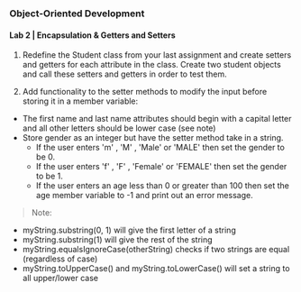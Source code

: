 ### Object-Oriented Development
#### Lab 2 | Encapsulation & Getters and Setters

1. Redefine the Student class from your last assignment and create setters and getters for each attribute in the class. Create two student objects and call these setters and getters in order to test them.

2. Add functionality to the setter methods to modify the input before storing it in a member variable:

- The first name and last name attributes should begin with a capital letter and all other letters should be lower case (see note)
- Store gender as an integer but have the setter method take in a string.
  - If the user enters 'm' , 'M' , 'Male'  or 'MALE'  then set the gender to be 0.
  - If the user enters 'f' , 'F' , 'Female'  or 'FEMALE'  then set the gender to be 1.
  - If the user enters an age less than 0 or greater than 100 then set the age member variable to -1 and print out an error message.

> Note:

- myString.substring(0, 1) will give the first letter of a string
- myString.substring(1) will give the rest of the string
- myString.equalsIgnoreCase(otherString) checks if two strings are equal (regardless of case)
- myString.toUpperCase() and myString.toLowerCase() will set a string to all upper/lower case
